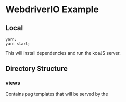 # WebdriverIO Example

## Local

```
yarn;
yarn start;
```

This will install dependencies and run the koaJS server.

## Directory Structure

### views

Contains pug templates that will be served by the 

